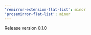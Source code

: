 ```yaml
---
'remirror-extension-flat-list': minor
'prosemirror-flat-list': minor
---
```


Release version 0.1.0
